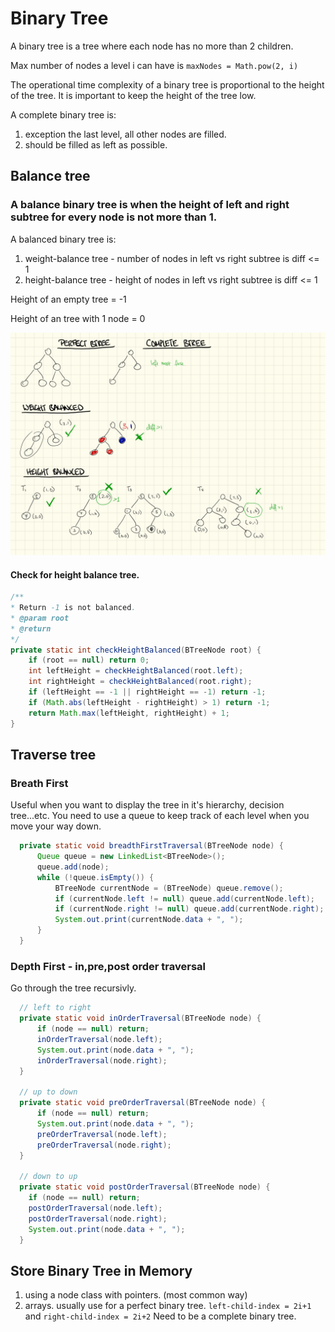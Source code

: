 # Binary Tree

A binary tree is a tree where each node has no more than 2 children.

Max number of nodes a level i can have is `maxNodes = Math.pow(2, i)`

The operational time complexity of a binary tree is proportional to the height of the tree. It is important to keep the height of the tree low.


A complete binary tree is:
1. exception the last level, all other nodes are filled.
2. should be filled as left as possible.

## Balance tree
### A balance binary tree is when the height of left and right subtree for every node is not more than 1.

A balanced binary tree is:
1. weight-balance tree - number of nodes in left vs right subtree is diff <= 1
2. height-balance tree - height of nodes in left vs right subtree is diff <= 1

Height of an empty tree = -1

Height of an tree with 1 node = 0

![](resources/binary-tree.png?raw=true)


#### Check for height balance tree.
```java
/**
* Return -1 is not balanced.
* @param root
* @return
*/
private static int checkHeightBalanced(BTreeNode root) {
    if (root == null) return 0;
    int leftHeight = checkHeightBalanced(root.left);
    int rightHeight = checkHeightBalanced(root.right);
    if (leftHeight == -1 || rightHeight == -1) return -1;
    if (Math.abs(leftHeight - rightHeight) > 1) return -1;
    return Math.max(leftHeight, rightHeight) + 1;
}
```

## Traverse tree
### Breath First
Useful when you want to display the tree in it's hierarchy, decision tree...etc.
You need to use a queue to keep track of each level when you move your way down.
```java
  private static void breadthFirstTraversal(BTreeNode node) {
      Queue queue = new LinkedList<BTreeNode>();
      queue.add(node);
      while (!queue.isEmpty()) {
          BTreeNode currentNode = (BTreeNode) queue.remove();
          if (currentNode.left != null) queue.add(currentNode.left);
          if (currentNode.right != null) queue.add(currentNode.right);
          System.out.print(currentNode.data + ", ");
      }
  }
```
### Depth First - in,pre,post order traversal
Go through the tree recursivly. 
```java
  // left to right
  private static void inOrderTraversal(BTreeNode node) {
      if (node == null) return;
      inOrderTraversal(node.left);
      System.out.print(node.data + ", ");
      inOrderTraversal(node.right);
  }

  // up to down
  private static void preOrderTraversal(BTreeNode node) {
      if (node == null) return;
      System.out.print(node.data + ", ");
      preOrderTraversal(node.left);
      preOrderTraversal(node.right);
  }

  // down to up
  private static void postOrderTraversal(BTreeNode node) {
    if (node == null) return;
    postOrderTraversal(node.left);
    postOrderTraversal(node.right);
    System.out.print(node.data + ", ");
  }
```

 ## Store Binary Tree in Memory
 1. using a node class with pointers. (most common way)
 2. arrays. usually use for a perfect binary tree. `left-child-index = 2i+1` and `right-child-index = 2i+2` Need to be a complete binary tree.
